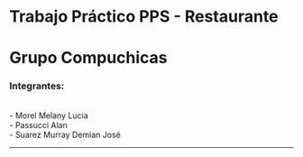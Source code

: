 <h1>Trabajo Práctico PPS - Restaurante</h1>
<h1>Grupo Compuchicas</h1>
<h3>Integrantes:</h3>
<br>
- Morel Melany Lucia
<br>
- Passucci Alan
<br>
- Suarez Murray Demian José
<hr>
